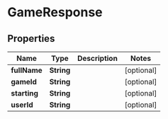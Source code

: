 
# GameResponse

## Properties
Name | Type | Description | Notes
------------ | ------------- | ------------- | -------------
**fullName** | **String** |  |  [optional]
**gameId** | **String** |  |  [optional]
**starting** | **String** |  |  [optional]
**userId** | **String** |  |  [optional]



